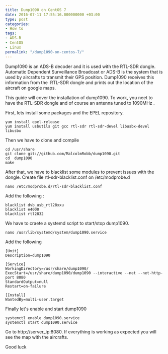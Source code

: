 ```yaml
---
title: Dump1090 on CentOS 7
date: 2016-07-11 17:55:16.000000000 +03:00
type: post
categories:
- How to
tags:
- ADS-B
- CentOS
- Linux
permalink: "/dump1090-on-centos-7/"
---
```

Dump1090 is an ADS-B decoder and it is used with the RTL-SDR dongle. Automatic Dependent Surveillance Broadcast or ADS-B is the system that is used by aircrafts to transmit their GPS position. Dump1090 receives this information from the  RTL-SDR dongle and prints out the location of the aircraft on google maps.

This guide will cover the installation of dump1090. To work, you neet to have the RTL-SDR dongle and of course an antenna tuned to 1090MHz .

First, lets install some packages and the EPEL repository.

```
yum install epel-release
yum install usbutils git gcc rtl-sdr rtl-sdr-devel libusbx-devel libusbx
```

Then we have to clone and compile

```
cd /usr/share
git clone git://github.com/MalcolmRobb/dump1090.git
cd  dump1090
make
```

After that, we have to blacklist some modules to prevent issues with the dongle. Create file rtl-sdr-blacklist.conf on /etc/modprobe.d

```
nano /etc/modprobe.d/rtl-sdr-blacklist.conf
```

Add the following :

```
blacklist dvb_usb_rtl28xxu
blacklist e4000
blacklist rtl2832
```

We have to craete a systemd script to start/stop dump1090.

```
nano /usr/lib/systemd/system/dump1090.service
```

Add the following

```
[Unit]
Description=dump1090

[Service]
WorkingDirectory=/usr/share/dump1090/
ExecStart=/usr/share/dump1090/dump1090 --interactive --net --net-http-port 8080
StandardOutput=null
Restart=on-failure

[Install]
WantedBy=multi-user.target
```

Finally let's enable and start dump1090

```
systemctl enable dump1090.service
systemctl start dump1090.service
```

Go to http://server\_ip:8080. If everything is working as expected you will see the map with the aircrafts.

Good luck
